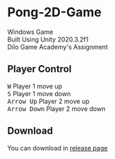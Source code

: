 # Pong-2D-Game
Windows Game <br>
Built Using Unity 2020.3.2f1 <br>
Dilo Game Academy's Assignment

## Player Control
<kbd>W</kbd> Player 1 move up <br>
<kbd>S</kbd> Player 1 move down <br>
<kbd>Arrow Up</kbd> Player 2 move up <br>
<kbd>Arrow Down</kbd> Player 2 move down <br>

## Download
You can download in [release page](https://github.com/BlueHat358/Pong-2D-Game/releases)
